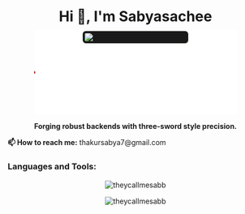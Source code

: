 <!-- 👋 Main Heading -->
<h1 align="center" style="margin-bottom: 0; padding-bottom: 0; border: none;">Hi 👋, I'm Sabyasachee</h1>

<!-- 🌀 AKA LUFFY SVG with GIF overlayed -->
<div style="position: relative; display: flex; justify-content: center; align-items: center; margin-top: 10px;">
  <img src="zoro-foxfire.svg" alt="AKA LUFFY Animation" width="400"/>
  <img src="https://media.tenor.com/Rovwo0FE-KwAAAAi/one-piece-onepiece.gif" width="200"
       style="position: absolute; top: 0; border: 2px solid #F1FAEE; border-radius: 8px; background: #1a1a1a; padding: 4px;" />
</div>

<!-- 💬 Description -->
<p align="center">
  <strong>Forging robust backends with three-sword style precision.</strong>
</p>

<!-- 📫 Contact -->
<p><strong>📫 How to reach me:</strong> thakursabya7@gmail.com</p>

<!-- 🛠️ Languages and Tools -->
<h3 align="left">Languages and Tools:</h3>
<p align="left">
  <!-- [unchanged icons list] -->
</p>

<!-- 🧠 GitHub Stats -->
<p align="center">
  <img align="center" src="https://github-readme-stats.vercel.app/api/top-langs?username=theycallmesabb&show_icons=true&locale=en&layout=compact" alt="theycallmesabb" />
</p>

<p align="center">
  <img align="center" src="https://github-readme-streak-stats.herokuapp.com/?user=theycallmesabb&" alt="theycallmesabb" />
</p>
